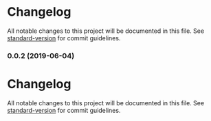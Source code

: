 # Changelog

All notable changes to this project will be documented in this file. See [standard-version](https://github.com/conventional-changelog/standard-version) for commit guidelines.

### 0.0.2 (2019-06-04)



# Changelog

All notable changes to this project will be documented in this file. See [standard-version](https://github.com/conventional-changelog/standard-version) for commit guidelines.
